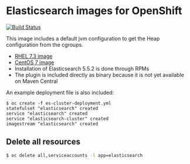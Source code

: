 # Elasticsearch images for OpenShift

[![Build Status](https://travis-ci.org/RHsyseng/docker-rhel-elasticsearch.svg?branch=5.x)](https://travis-ci.org/RHsyseng/docker-rhel-elasticsearch)

This image includes a default jvm configuration to get the Heap configuration from the cgroups.

 * [RHEL 7.3 image](./Dockerfile)
 * [CentOS 7 image](./Dockerfile.centos7)
 * Installation of Elasticsearch 5.5.2 is done through RPMs
 * The plugin is included directly as binary because it is not yet available on Maven Central

An example deployment file is also included:
```
$ oc create -f es-cluster-deployment.yml
statefulset "elasticsearch" created
service "elasticsearch" created
service "elasticsearch-cluster" created
imagestream "elasticsearch" created
```

## Delete all resources
```bash
$ oc delete all,serviceaccounts -l app=elasticsearch
```
